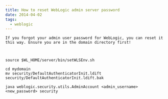 ```yaml
---
title: How to reset WebLogic admin server password
date: 2014-04-02
tags:
  - weblogic
---
```


    If you forgot your admin user password for WebLogic, you can reset it this way. Ensure you are in the domain directory first! 

     

    source $WL_HOME/server/bin/setWLSEnv.sh 

    cd mydomain
    mv security/DefaultAuthenticatorInit.ldift security/DefaultAuthenticatorInit.ldift.bak

    java weblogic.security.utils.AdminAccount <admin_username> <new_password> security